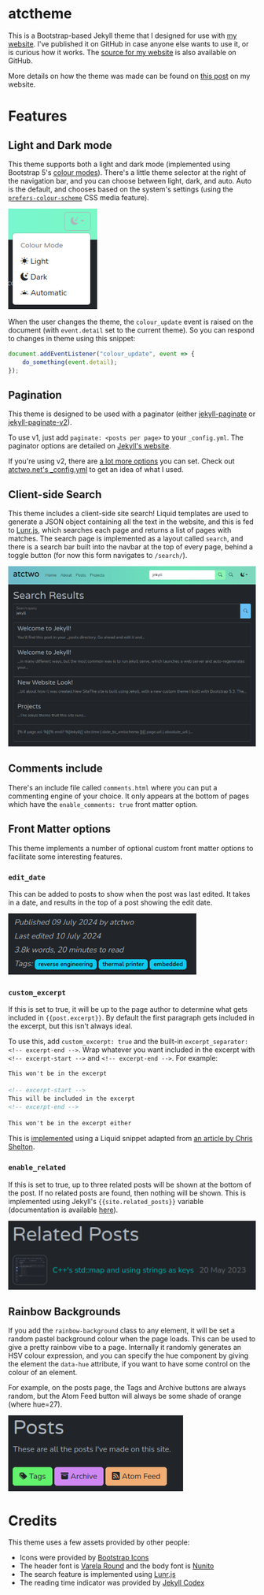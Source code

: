 # atctheme

This is a Bootstrap-based Jekyll theme that I designed for use with [my website](https://atctwo.net).  I've published it on GitHub in case anyone else wants to use it, or is curious how it works.  The [source for my website](https://github.com/atctwo/atctwo.github.io) is also available on GitHub.

More details on how the theme was made can be found on [this post](https://atctwo.net/posts/2023/05/18/new-site.html) on my website.

# Features

## Light and Dark mode
This theme supports both a light and dark mode (implemented using Bootstrap 5's [colour modes](https://getbootstrap.com/docs/5.3/customize/color-modes/)).  There's a little theme selector at the right of the navigation bar, and you can choose between light, dark, and auto.  Auto is the default, and chooses based on the system's settings (using the [`prefers-colour-scheme`](https://developer.mozilla.org/en-US/docs/Web/CSS/@media/prefers-color-scheme) CSS media feature).

![Screenshot of the theme selector](extras/theme_selector.png)

When the user changes the theme, the `colour_update` event is raised on the document (with `event.detail` set to the current theme).  So you can respond to changes in theme using this snippet:
```js
document.addEventListener("colour_update", event => {
    do_something(event.detail);
});
```

## Pagination

This theme is designed to be used with a paginator (either [jekyll-paginate](https://github.com/jekyll/jekyll-paginate) or [jekyll-paginate-v2](https://github.com/sverrirs/jekyll-paginate-v2)).

To use v1, just add `paginate: <posts per page>` to your `_config.yml`.  The paginator options are detailed on [Jekyll's website](https://jekyllrb.com/docs/pagination/).

If you're using v2, there are [a lot more options](https://github.com/sverrirs/jekyll-paginate-v2/blob/master/README-GENERATOR.md) you can set.  Check out [atctwo.net's _config.yml](https://github.com/atctwo/atctwo.github.io/blob/web4/_config.yml#L73) to get an idea of what I used.

## Client-side Search
This theme includes a client-side site search!  Liquid templates are used to generate a JSON object containing all the text in the website, and this is fed to [Lunr.js](https://lunrjs.com/), which searches each page and returns a list of pages with matches.  The search page is implemented as a layout called `search`, and there is a search bar built into the navbar at the top of every page, behind a toggle button (for now this form navigates to `/search/`).

![Screenshot of the results of the search "jekyll"](extras/search_results.png)

## Comments include
There's an include file called `comments.html` where you can put a commenting engine of your choice.  It only appears at the bottom of pages which have the `enable_comments: true` front matter option.

## Front Matter options
This theme implements a number of optional custom front matter options to facilitate some interesting features.

### `edit_date`
This can be added to posts to show when the post was last edited.  It takes in a date, and results in the top of a post showing the edit date.

![Screenshot of a post showing an edit date](extras/edit_date.png)

### `custom_excerpt`
If this is set to true, it will be up to the page author to determine what gets included in `{{post.excerpt}}`.  By default the first paragraph gets included in the excerpt, but this isn't always ideal.

To use this, add `custom_excerpt: true` and the built-in `excerpt_separator: <!-- excerpt-end -->`.  Wrap whatever you want included in the excerpt with `<!-- excerpt-start -->` and `<!-- excerpt-end -->`.  For example:

```markdown
This won't be in the excerpt

<!-- excerpt-start -->
This will be included in the excerpt
<!-- excerpt-end -->

This won't be in the excerpt either
```

This is [implemented](https://github.com/atctwo/atctheme/blob/main/_includes/posts.html#L28-L33) using a Liquid snippet adapted from [an article by Chris Shelton](https://cjshelton.github.io/blog/2019/05/27/customising-jekyll-excerpt-start.html).

### `enable_related`
If this is set to true, up to three related posts will be shown at the bottom of the post.  If no related posts are found, then nothing will be shown.  This is implemented using Jekyll's `{{site.related_posts}}` variable (documentation is available [here](https://jekyllrb.com/docs/variables/#site-variables)).

![Screenshot of related posts being shown on a post](extras/related_posts.png)

## Rainbow Backgrounds
If you add the `rainbow-background` class to any element, it will be set a random pastel background colour when the page loads.  This can be used to give a pretty rainbow vibe to a page.  Internally it randomly generates an HSV colour expression, and you can specify the hue component by giving the element the `data-hue` attribute, if you want to have some control on the colour of an element.

For example, on the posts page, the Tags and Archive buttons are always random, but the Atom Feed button will always be some shade of orange (where hue=27).

![Screenshot of the Posts page, showing the coloured buttons](extras/rainbow-buttons.png)

# Credits
This theme uses a few assets provided by other people:
- Icons were provided by [Bootstrap Icons](https://icons.getbootstrap.com/)
- The header font is [Varela Round](https://fonts.google.com/specimen/Varela+Round) and the body font is [Nunito](https://fonts.google.com/specimen/Nunito?query=nunito)
- The search feature is implemented using [Lunr.js](https://lunrjs.com/)
- The reading time indicator was provided by [Jekyll Codex](https://jekyllcodex.org/without-plugin/reading-time-indicator/#)